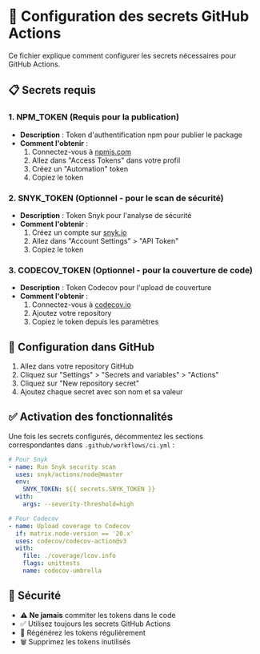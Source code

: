 # 🔐 Configuration des secrets GitHub Actions

Ce fichier explique comment configurer les secrets nécessaires pour GitHub Actions.

## 📋 Secrets requis

### 1. NPM_TOKEN (Requis pour la publication)
- **Description** : Token d'authentification npm pour publier le package
- **Comment l'obtenir** :
  1. Connectez-vous à [npmjs.com](https://npmjs.com)
  2. Allez dans "Access Tokens" dans votre profil
  3. Créez un "Automation" token
  4. Copiez le token

### 2. SNYK_TOKEN (Optionnel - pour le scan de sécurité)
- **Description** : Token Snyk pour l'analyse de sécurité
- **Comment l'obtenir** :
  1. Créez un compte sur [snyk.io](https://snyk.io)
  2. Allez dans "Account Settings" > "API Token"
  3. Copiez le token

### 3. CODECOV_TOKEN (Optionnel - pour la couverture de code)
- **Description** : Token Codecov pour l'upload de couverture
- **Comment l'obtenir** :
  1. Connectez-vous à [codecov.io](https://codecov.io)
  2. Ajoutez votre repository
  3. Copiez le token depuis les paramètres

## 🔧 Configuration dans GitHub

1. Allez dans votre repository GitHub
2. Cliquez sur "Settings" > "Secrets and variables" > "Actions"
3. Cliquez sur "New repository secret"
4. Ajoutez chaque secret avec son nom et sa valeur

## ✅ Activation des fonctionnalités

Une fois les secrets configurés, décommentez les sections correspondantes dans `.github/workflows/ci.yml` :

```yaml
# Pour Snyk
- name: Run Snyk security scan
  uses: snyk/actions/node@master
  env:
    SNYK_TOKEN: ${{ secrets.SNYK_TOKEN }}
  with:
    args: --severity-threshold=high

# Pour Codecov
- name: Upload coverage to Codecov
  if: matrix.node-version == '20.x'
  uses: codecov/codecov-action@v3
  with:
    file: ./coverage/lcov.info
    flags: unittests
    name: codecov-umbrella
```

## 🚨 Sécurité

- ⚠️ **Ne jamais** commiter les tokens dans le code
- ✅ Utilisez toujours les secrets GitHub Actions
- 🔄 Régénérez les tokens régulièrement
- 🗑️ Supprimez les tokens inutilisés

